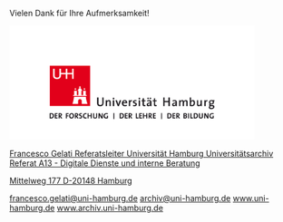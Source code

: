 Vielen Dank für Ihre Aufmerksamkeit!  

<a href="https://www.uni-hamburg.de/"><img src="media/uhh.png" alt="LOGO UHH" height="200px"/>

Francesco Gelati
Referatsleiter
Universität Hamburg
Universitätsarchiv
Referat A13 - Digitale Dienste und interne Beratung 

Mittelweg 177
D-20148 Hamburg

francesco.gelati@uni-hamburg.de
archiv@uni-hamburg.de
www.uni-hamburg.de
www.archiv.uni-hamburg.de
